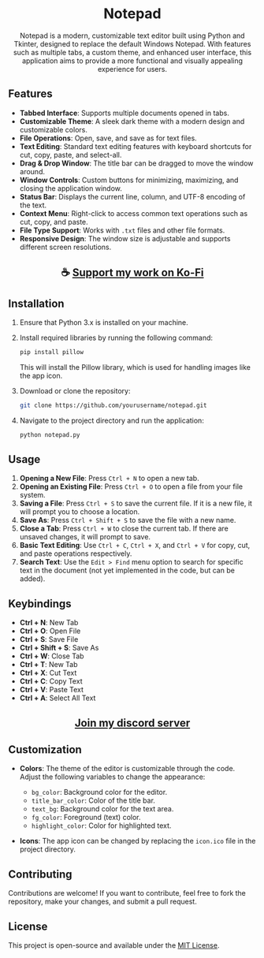 <div align="center">

# Notepad

Notepad is a modern, customizable text editor built using Python and Tkinter, designed to replace the default Windows Notepad. With features such as multiple tabs, a custom theme, and enhanced user interface, this application aims to provide a more functional and visually appealing experience for users.

</div>

## Features

- **Tabbed Interface**: Supports multiple documents opened in tabs.
- **Customizable Theme**: A sleek dark theme with a modern design and customizable colors.
- **File Operations**: Open, save, and save as for text files.
- **Text Editing**: Standard text editing features with keyboard shortcuts for cut, copy, paste, and select-all.
- **Drag & Drop Window**: The title bar can be dragged to move the window around.
- **Window Controls**: Custom buttons for minimizing, maximizing, and closing the application window.
- **Status Bar**: Displays the current line, column, and UTF-8 encoding of the text.
- **Context Menu**: Right-click to access common text operations such as cut, copy, and paste.
- **File Type Support**: Works with `.txt` files and other file formats.
- **Responsive Design**: The window size is adjustable and supports different screen resolutions.

<div align="center">

## ☕ [Support my work on Ko-Fi](https://ko-fi.com/thatsinewave)

</div>

## Installation

1. Ensure that Python 3.x is installed on your machine.
2. Install required libraries by running the following command:

   ```bash
   pip install pillow
   ```

   This will install the Pillow library, which is used for handling images like the app icon.

3. Download or clone the repository:

   ```bash
   git clone https://github.com/yourusername/notepad.git
   ```

4. Navigate to the project directory and run the application:

   ```bash
   python notepad.py
   ```

## Usage

1. **Opening a New File**: Press `Ctrl + N` to open a new tab.
2. **Opening an Existing File**: Press `Ctrl + O` to open a file from your file system.
3. **Saving a File**: Press `Ctrl + S` to save the current file. If it is a new file, it will prompt you to choose a location.
4. **Save As**: Press `Ctrl + Shift + S` to save the file with a new name.
5. **Close a Tab**: Press `Ctrl + W` to close the current tab. If there are unsaved changes, it will prompt to save.
6. **Basic Text Editing**: Use `Ctrl + C`, `Ctrl + X`, and `Ctrl + V` for copy, cut, and paste operations respectively.
7. **Search Text**: Use the `Edit > Find` menu option to search for specific text in the document (not yet implemented in the code, but can be added).

## Keybindings

- **Ctrl + N**: New Tab
- **Ctrl + O**: Open File
- **Ctrl + S**: Save File
- **Ctrl + Shift + S**: Save As
- **Ctrl + W**: Close Tab
- **Ctrl + T**: New Tab
- **Ctrl + X**: Cut Text
- **Ctrl + C**: Copy Text
- **Ctrl + V**: Paste Text
- **Ctrl + A**: Select All Text

<div align="center">

## [Join my discord server](https://discord.gg/2nHHHBWNDw)

</div>


## Customization

- **Colors**: The theme of the editor is customizable through the code. Adjust the following variables to change the appearance:
  - `bg_color`: Background color for the editor.
  - `title_bar_color`: Color of the title bar.
  - `text_bg`: Background color for the text area.
  - `fg_color`: Foreground (text) color.
  - `highlight_color`: Color for highlighted text.

- **Icons**: The app icon can be changed by replacing the `icon.ico` file in the project directory.

## Contributing

Contributions are welcome! If you want to contribute, feel free to fork the repository, make your changes, and submit a pull request.

## License

This project is open-source and available under the [MIT License](LICENSE).
